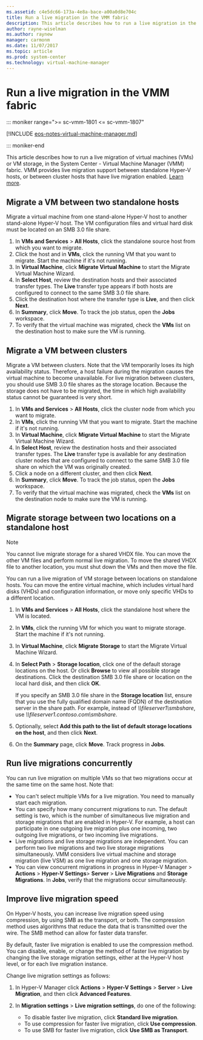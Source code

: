 ```yaml
---
ms.assetid: c4e5dc66-173a-4e8a-bace-a00a0d8e704c
title: Run a live migration in the VMM fabric
description: This article describes how to run a live migration in the VMM fabric
author: rayne-wiselman
ms.author: raynew
manager: carmonm
ms.date: 11/07/2017
ms.topic: article
ms.prod: system-center
ms.technology: virtual-machine-manager
---
```



# Run a live migration in the VMM fabric

::: moniker range=">= sc-vmm-1801 <= sc-vmm-1807"

[!INCLUDE [eos-notes-virtual-machine-manager.md](../includes/eos-notes-virtual-machine-manager.md)]

::: moniker-end


This article describes how to run a live migration of virtual machines (VMs) or VM storage, in the System Center - Virtual Machine Manager (VMM) fabric. VMM provides live migration support between standalone Hyper-V hosts, or between cluster hosts that have live migration enabled. [Learn more](migrate.md#live-migration).


## Migrate a VM between two standalone hosts

Migrate a virtual machine from one stand-alone Hyper-V host to another stand-alone Hyper-V host. The VM configuration files and virtual hard disk must be located on an SMB 3.0 file share.

1.  In **VMs and Services** > **All Hosts**, click the standalone source host from which you want to migrate.
2.  Click the host and in **VMs**, click the running VM that you want to migrate. Start the machine if it's not running.
3.  In **Virtual Machine**, click **Migrate Virtual Machine** to start the Migrate Virtual Machine Wizard.
4.  In **Select Host**, review the destination hosts and their associated transfer types. The **Live** transfer type appears if both hosts are configured to connect to the same SMB 3.0 file share.
5.  Click the destination host where the transfer type is **Live**, and then click **Next**.
6.  In **Summary**, click **Move**. To track the job status, open the **Jobs** workspace.
7. To verify that the virtual machine was migrated, check the **VMs** list on the destination host to make sure the VM is running.


## Migrate a VM between clusters

Migrate a VM between clusters. Note that the VM temporarily loses its high availability status. Therefore, a host failure during the migration causes the virtual machine to become unavailable. For live migration between clusters, you should use SMB 3.0 file shares as the storage location. Because the storage does not have to be migrated, the time in which high availability status cannot be guaranteed is very short.

1.  In **VMs and Services** > **All Hosts**, click the cluster node from which you want to migrate.
2.  In **VMs**, click the running VM that you want to migrate. Start the machine if it's not running.
3.  In **Virtual Machine**, click **Migrate Virtual Machine** to start the Migrate Virtual Machine Wizard.
4.  In **Select Host**, review the destination hosts and their associated transfer types. The **Live** transfer type is available for any destination cluster nodes that are configured to connect to the same SMB 3.0 file share on which the VM was originally created.
5.  Click a node on a different cluster, and then click **Next**.
6.  In **Summary**, click **Move**. To track the job status, open the **Jobs** workspace.
7. To verify that the virtual machine was migrated, check the **VMs** list on the destination node to make sure the VM is running.

## Migrate storage between two locations on a standalone host

> [!NOTE]
> You cannot live migrate storage for a shared VHDX file.  You can move the other VM files and perform normal live migration.
> To move the shared VHDX file to another location, you must shut down the VMs and then move the file.

You can run a live migration of VM storage between locations on standalone hosts. You can move the entire virtual machine, which includes virtual hard disks (VHDs) and configuration information, or move only specific VHDs to a different location.

1.  In **VMs and Services** > **All Hosts**, click the standalone host where the VM is located.
2.  In **VMs**, click the running VM for which you want to migrate storage. Start the machine if it's not running.
3.  In **Virtual Machine**, click **Migrate Storage** to start the Migrate Virtual Machine Wizard.
4.  In **Select Path** >  **Storage location**, click one of the default storage locations on the host. Or click **Browse** to view all possible storage destinations. Click the destination SMB 3.0 file share or location on the local hard disk, and then click **OK**.

    If you specify an SMB 3.0 file share in the **Storage location** list, ensure that you use the fully qualified domain name (FQDN) of the destination server in the share path. For example, instead of *\\\fileserver1\smbshare*, use *\\\fileserver1.contoso.com\smbshare*.

5.  Optionally, select **Add this path to the list of default storage locations on the host**, and then click **Next**.
6.  On the **Summary** page, click **Move**. Track progress in **Jobs**.


## Run live migrations concurrently

You can run live migration on multiple VMs so that two migrations occur at the same time on the same host. Note that:

- You can't select multiple VMs for a live migration. You need to manually start each migration.
- You can specify how many concurrent migrations to run. The default setting is two, which is the number of simultaneous live migration and storage migrations that are enabled in Hyper-V. For example, a host can participate in one outgoing live migration plus one incoming, two outgoing live migrations, or two incoming live migrations.
- Live migrations and live storage migrations are independent. You can perform two live migrations and two live storage migrations simultaneously. VMM considers live virtual machine and storage migration (live VSM) as one live migration and one storage migration.
- You can view concurrent migrations in progress in Hyper-V Manager > **Actions** > **Hyper-V Settings**> **Server** >  **Live Migrations** and **Storage Migrations**. In **Jobs**, verify that the migrations occur simultaneously.


## Improve live migration speed

On Hyper-V hosts, you can increase live migration speed using compression, by using SMB as the transport, or both. The compression method uses algorithms that reduce the data that is transmitted over the wire. The SMB method can allow for faster data transfer.

By default, faster live migration is enabled to use the compression method. You can disable, enable, or change the method of faster live migration by changing the live storage migration settings, either at the Hyper-V host level, or for each live migration instance.

Change live migration settings as follows:

1.  In Hyper-V Manager click  **Actions** > **Hyper-V Settings** >  **Server** > **Live Migration**, and then click **Advanced Features**.
2.  In **Migration settings** > **Live migration settings**, do one of the following:

    -   To disable faster live migration, click **Standard live migration**.
    -   To use compression for faster live migration, click **Use compression**.
    -   To use SMB for faster live migration, click **Use SMB as Transport**.
